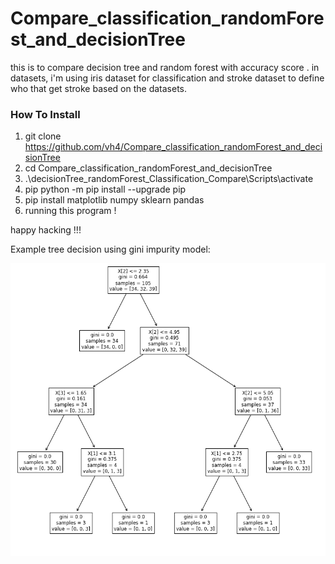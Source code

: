 # Compare_classification_randomForest_and_decisionTree
this is to compare decision tree and random forest with accuracy score . in datasets, i'm using iris dataset for classification and stroke dataset to define who that get stroke based on the datasets.

### How To Install 

1. git clone https://github.com/vh4/Compare_classification_randomForest_and_decisionTree
2. cd Compare_classification_randomForest_and_decisionTree
3. .\decisionTree_randomForest_Classification_Compare\Scripts\activate
4. pip python -m pip install --upgrade pip
5. pip install matplotlib numpy sklearn pandas 
6. running this program ! 

happy hacking !!!


Example tree decision using gini impurity model:

![alt text](https://github.com/vh4/Compare_classification_randomForest_and_decisionTree/blob/master/img.png)
